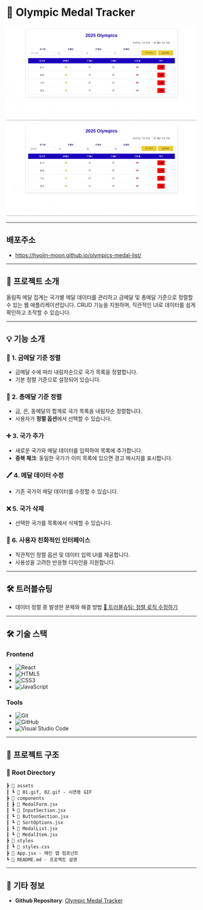 # 🥇 Olympic Medal Tracker  


![Gold Medal Sorting Demo](https://github.com/Hyojin-Moon/olympics-medal-list/blob/main/src/assets/01.gif)   
![Total Medal Sorting Demo](https://github.com/Hyojin-Moon/olympics-medal-list/blob/main/src/assets/02.gif)  

---

## 배포주소
- https://hyojin-moon.github.io/olympics-medal-list/

---

## 📝 프로젝트 소개  
올림픽 메달 집계는 국가별 메달 데이터를 관리하고 금메달 및 총메달 기준으로 정렬할 수 있는 웹 애플리케이션입니다. CRUD 기능을 지원하며, 직관적인 UI로 데이터를 쉽게 확인하고 조작할 수 있습니다.

---

## 💡 기능 소개  

### 🥇 1. 금메달 기준 정렬  
- 금메달 수에 따라 내림차순으로 국가 목록을 정렬합니다.  
- 기본 정렬 기준으로 설정되어 있습니다.  

### 🥈 2. 총메달 기준 정렬  
- 금, 은, 동메달의 합계로 국가 목록을 내림차순 정렬합니다.  
- 사용자가 **정렬 옵션**에서 선택할 수 있습니다.  

### ➕ 3. 국가 추가  
- 새로운 국가와 메달 데이터를 입력하여 목록에 추가합니다.  
- **중복 체크**: 동일한 국가가 이미 목록에 있으면 경고 메시지를 표시합니다.  

### 🖊️ 4. 메달 데이터 수정  
- 기존 국가의 메달 데이터를 수정할 수 있습니다.  

### ❌ 5. 국가 삭제  
- 선택한 국가를 목록에서 삭제할 수 있습니다.  

### 🌟 6. 사용자 친화적인 인터페이스  
- 직관적인 정렬 옵션 및 데이터 입력 UI를 제공합니다.  
- 사용성을 고려한 반응형 디자인을 지원합니다.  

---

## 🛠️ 트러블슈팅  
- 데이터 정렬 중 발생한 문제와 해결 방법
[🔗 트러블슈팅: 정렬 로직 수정하기](https://velog.io/@6776ff/React-CRUD-%ED%8A%B8%EB%9F%AC%EB%B8%94%EC%8A%88%ED%8C%85%EC%A0%95%EB%A0%AC%EC%9D%B4-%EB%82%B4%EB%A7%98%EB%8C%80%EB%A1%9C-%EC%95%88%EB%8F%BC)  

---

## 🛠️ 기술 스택  

### Frontend  
- ![React](https://img.shields.io/badge/react-%2361DAFB.svg?style=for-the-badge&logo=react&logoColor=white) 
- ![HTML5](https://img.shields.io/badge/html5-%23E34F26.svg?style=for-the-badge&logo=html5&logoColor=white) 
- ![CSS3](https://img.shields.io/badge/css3-%231572B6.svg?style=for-the-badge&logo=css3&logoColor=white)
- ![JavaScript](https://img.shields.io/badge/javascript-%23323330.svg?style=for-the-badge&logo=javascript&logoColor=%23F7DF1E)
### Tools  
- ![Git](https://img.shields.io/badge/git-%23F05032.svg?style=for-the-badge&logo=git&logoColor=white)  
- ![GitHub](https://img.shields.io/badge/github-%23181717.svg?style=for-the-badge&logo=github&logoColor=white)  
- ![Visual Studio Code](https://img.shields.io/badge/VSCode-%23007ACC.svg?style=for-the-badge&logo=visual-studio-code&logoColor=white)  

---

## 📂 프로젝트 구조  

### 📁 Root Directory  
```plaintext
┣ 📂 assets  
┃ ┗ 📄 01.gif, 02.gif - 시연용 GIF  
┣ 📂 components  
┃ ┣ 📄 MedalForm.jsx  
┃ ┗ 📄 InputSection.jsx 
┃ ┗ 📄 ButtonSection.jsx
┃ ┗ 📄 SortOptions.jsx
┃ ┗ 📄 MedalList.jsx 
┃ ┗ 📄 MedalItem.jsx 
┣ 📂 styles  
┃ ┗ 📄 styles.css 
┣ 📄 App.jsx - 메인 앱 컴포넌트
┗ 📄 README.md - 프로젝트 설명  
```
---
## 📌 기타 정보  
- **Github Repository**: [Olympic Medal Tracker](https://github.com/Hyojin-Moon/olympics-medal-list)  